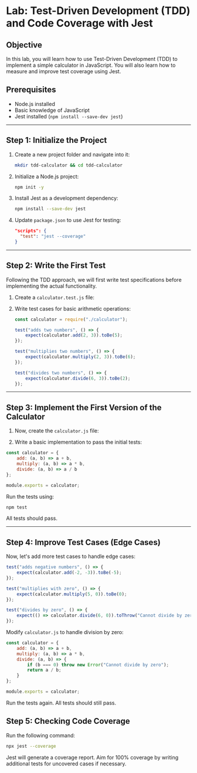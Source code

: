 # Lab: Test-Driven Development (TDD) and Code Coverage with Jest

## Objective
In this lab, you will learn how to use Test-Driven Development (TDD) to implement a simple calculator in JavaScript. You will also learn how to measure and improve test coverage using Jest.

## Prerequisites
- Node.js installed
- Basic knowledge of JavaScript
- Jest installed (`npm install --save-dev jest`)

---

## Step 1: Initialize the Project
1. Create a new project folder and navigate into it:
   ```sh
   mkdir tdd-calculator && cd tdd-calculator
   ```
2. Initialize a Node.js project:
   ```sh
   npm init -y
   ```
3. Install Jest as a development dependency:
   ```sh
   npm install --save-dev jest
   ```
4. Update `package.json` to use Jest for testing:
   ```json
   "scripts": {
     "test": "jest --coverage"
   }
   ```

---

## Step 2: Write the First Test
Following the TDD approach, we will first write test specifications before implementing the actual functionality.

1. Create a `calculator.test.js` file:

2. Write test cases for basic arithmetic operations:
   ```js
   const calculator = require("./calculator");

   test("adds two numbers", () => {
       expect(calculator.add(2, 3)).toBe(5);
   });

   test("multiplies two numbers", () => {
       expect(calculator.multiply(2, 3)).toBe(6);
   });

   test("divides two numbers", () => {
       expect(calculator.divide(6, 3)).toBe(2);
   });
   ```

---

## Step 3: Implement the First Version of the Calculator
1. Now, create the `calculator.js` file:

2. Write a basic implementation to pass the initial tests:

```js
const calculator = {
    add: (a, b) => a + b,
    multiply: (a, b) => a * b,
    divide: (a, b) => a / b
};

module.exports = calculator;
```

Run the tests using:
```sh
npm test
```
All tests should pass.

---

## Step 4: Improve Test Cases (Edge Cases)
Now, let's add more test cases to handle edge cases:

```js
test("adds negative numbers", () => {
    expect(calculator.add(-2, -3)).toBe(-5);
});

test("multiplies with zero", () => {
    expect(calculator.multiply(5, 0)).toBe(0);
});

test("divides by zero", () => {
    expect(() => calculator.divide(6, 0)).toThrow("Cannot divide by zero");
});
```

Modify `calculator.js` to handle division by zero:
```js
const calculator = {
    add: (a, b) => a + b,
    multiply: (a, b) => a * b,
    divide: (a, b) => {
        if (b === 0) throw new Error("Cannot divide by zero");
        return a / b;
    }
};

module.exports = calculator;
```
Run the tests again. All tests should still pass.


## Step 5: Checking Code Coverage
Run the following command:
```sh
npx jest --coverage
```
Jest will generate a coverage report. Aim for 100% coverage by writing additional tests for uncovered cases if necessary.
